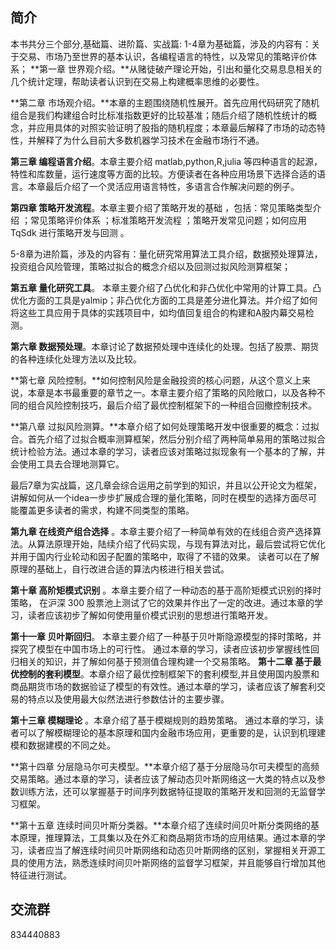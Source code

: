 ## 简介

本书共分三个部分,基础篇、进阶篇、实战篇:
	1-4章为基础篇，涉及的内容有：关于交易、市场乃至世界的基本认识，各编程语言的特性，以及常见的策略评价体系；
**第一章 世界观介绍。**从赌徒破产理论开始，引出和量化交易息息相关的几个统计定理，帮助读者认识到在交易上构建概率思维的必要性。

**第二章 市场观介绍。**本章的主题围绕随机性展开。首先应用代码研究了随机组合是我们构建组合时比标准指数更好的比较基准；随后介绍了随机性统计的概念，并应用具体的对照实验证明了股指的随机程度；本章最后解释了市场的动态特性，并解释了为什么目前大多数机器学习技术在金融市场行不通。

**第三章 编程语言介绍**。本章主要介绍 matlab,python,R,julia 等四种语言的起源，特性和库数量，运行速度等方面的比较。方便读者在各种应用场景下选择合适的语言。本章最后介绍了一个灵活应用语言特性，多语言合作解决问题的例子。

**第四章 策略开发流程**。本章主要介绍了策略开发的基础 ，包括：常见策略类型介绍 ；常见策略评价体系 ；标准策略开发流程 ；策略开发常见问题；如何应用TqSdk 进行策略开发与回测 。

5-8章为进阶篇，涉及的内容有：量化研究常用算法工具介绍，数据预处理算法，投资组合风险管理，策略过拟合的概念介绍以及回测过拟风险测算框架；

**第五章 量化研究工具**。 本章主要介绍了凸优化和非凸优化中常用的计算工具。凸优化方面的工具是yalmip；非凸优化方面的工具是差分进化算法。并介绍了如何将这些工具应用于具体的实践项目中，如均值回复组合的构建和A股内幕交易检测。

**第六章 数据预处理**。本章讨论了数据预处理中连续化的处理。包括了股票、期货的各种连续化处理方法以及比较。

**第七章 风险控制。**如何控制风险是金融投资的核心问题，从这个意义上来说，本章是本书最重要的章节之一。本章主要介绍了策略的风险敞口，以及各种不同的组合风险控制技巧，最后介绍了最优控制框架下的一种组合回撤控制技术。

**第八章 过拟风险测算。**本章介绍了如何处理策略开发中很重要的概念：过拟合。首先介绍了过拟合概率测算框架，然后分别介绍了两种简单易用的策略过拟合统计检验方法。通过本章的学习，读者应该对策略过拟现象有一个基本的了解，并会使用工具去合理地测算它。

​		最后7章为实战篇，这几章会综合运用之前学到的知识，并且以公开论文为框架，讲解如何从一个idea一步步扩展成合理的量化策略，同时在模型的选择方面尽可能覆盖更多读者的需求，构建不同类型的策略。

**第九章 在线资产组合选择** 。本章主要介绍了一种简单有效的在线组合资产选择算法。从算法原理开始，陆续介绍了代码实现，与现有算法对比，最后尝试将它优化并用于国内行业轮动和因子配置的策略中，取得了不错的效果。 读者可以在了解原理的基础上，自行改进合适的算法内核进行相关尝试。

**第十章 高阶矩模式识别** 。本章主要介绍了一种动态的基于高阶矩模式识别的择时策略， 在沪深 300 股票池上测试了它的效果并作出了一定的改进。通过本章的学习，读者应该初步了解如何使用量价模式识别的思想进行策略开发。 

**第十一章 贝叶斯回归**。 本章主要介绍了一种基于贝叶斯隐源模型的择时策略，并探究了模型在中国市场上的可行性。 通过本章的学习，读者应该初步掌握线性回归相关的知识，并了解如何基于预测值合理构建一个交易策略。
**第十二章 基于最优控制的套利模型**。本章介绍了最优控制框架下的套利模型,并且使用国内股票和商品期货市场的数据验证了模型的有效性。通过本章的学习，读者应该了解套利交易的特点以及使用最大似然法进行参数估计的主要步骤。

**第十三章 模糊理论** 。本章介绍了基于模糊规则的趋势策略。 通过本章的学习，读者可以了解模糊理论的基本原理和国内金融市场应用，更重要的是，认识到机理建模和数据建模的不同之处。 

**第十四章 分层隐马尔可夫模型。**本章介绍了基于分层隐马尔可夫模型的高频交易策略。通过本章的学习，读者应该了解动态贝叶斯网络这一大类的特点以及参数训练方法，还可以掌握基于时间序列数据特征提取的策略开发和回测的无监督学习框架。

**第十五章 连续时间贝叶斯分类器。**本章介绍了连续时间贝叶斯分类网络的基本原理，推理算法，工具集以及在外汇和商品期货市场的应用结果。通过本章的学习，读者应当了解连续时间贝叶斯网络和动态贝叶斯网络的区别，掌握相关开源工具的使用方法，熟悉连续时间贝叶斯网络的监督学习框架，并且能够自行增加其他特征进行测试。

## 交流群

834440883